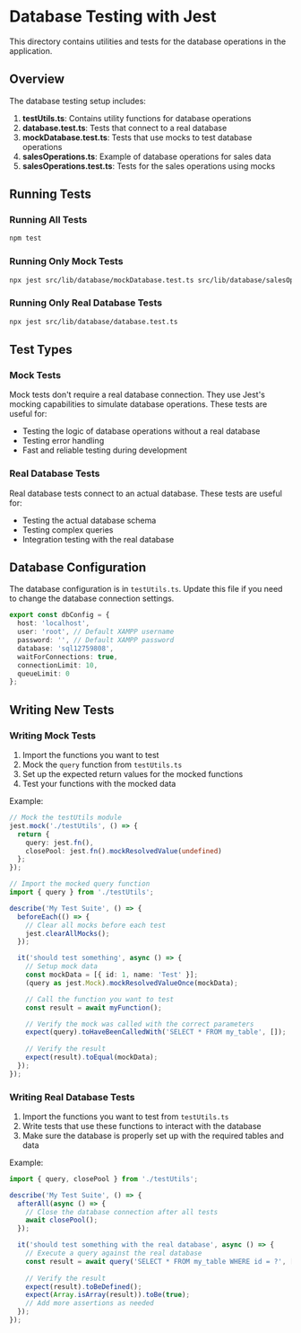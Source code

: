 # Database Testing with Jest

This directory contains utilities and tests for the database operations in the application.

## Overview

The database testing setup includes:

1. **testUtils.ts**: Contains utility functions for database operations
2. **database.test.ts**: Tests that connect to a real database
3. **mockDatabase.test.ts**: Tests that use mocks to test database operations
4. **salesOperations.ts**: Example of database operations for sales data
5. **salesOperations.test.ts**: Tests for the sales operations using mocks

## Running Tests

### Running All Tests

```bash
npm test
```

### Running Only Mock Tests

```bash
npx jest src/lib/database/mockDatabase.test.ts src/lib/database/salesOperations.test.ts
```

### Running Only Real Database Tests

```bash
npx jest src/lib/database/database.test.ts
```

## Test Types

### Mock Tests

Mock tests don't require a real database connection. They use Jest's mocking capabilities to simulate database operations. These tests are useful for:

- Testing the logic of database operations without a real database
- Testing error handling
- Fast and reliable testing during development

### Real Database Tests

Real database tests connect to an actual database. These tests are useful for:

- Testing the actual database schema
- Testing complex queries
- Integration testing with the real database

## Database Configuration

The database configuration is in `testUtils.ts`. Update this file if you need to change the database connection settings.

```typescript
export const dbConfig = {
  host: 'localhost',
  user: 'root', // Default XAMPP username
  password: '', // Default XAMPP password
  database: 'sql12759808',
  waitForConnections: true,
  connectionLimit: 10,
  queueLimit: 0
};
```

## Writing New Tests

### Writing Mock Tests

1. Import the functions you want to test
2. Mock the `query` function from `testUtils.ts`
3. Set up the expected return values for the mocked functions
4. Test your functions with the mocked data

Example:

```typescript
// Mock the testUtils module
jest.mock('./testUtils', () => {
  return {
    query: jest.fn(),
    closePool: jest.fn().mockResolvedValue(undefined)
  };
});

// Import the mocked query function
import { query } from './testUtils';

describe('My Test Suite', () => {
  beforeEach(() => {
    // Clear all mocks before each test
    jest.clearAllMocks();
  });

  it('should test something', async () => {
    // Setup mock data
    const mockData = [{ id: 1, name: 'Test' }];
    (query as jest.Mock).mockResolvedValueOnce(mockData);

    // Call the function you want to test
    const result = await myFunction();

    // Verify the mock was called with the correct parameters
    expect(query).toHaveBeenCalledWith('SELECT * FROM my_table', []);
    
    // Verify the result
    expect(result).toEqual(mockData);
  });
});
```

### Writing Real Database Tests

1. Import the functions you want to test from `testUtils.ts`
2. Write tests that use these functions to interact with the database
3. Make sure the database is properly set up with the required tables and data

Example:

```typescript
import { query, closePool } from './testUtils';

describe('My Test Suite', () => {
  afterAll(async () => {
    // Close the database connection after all tests
    await closePool();
  });

  it('should test something with the real database', async () => {
    // Execute a query against the real database
    const result = await query('SELECT * FROM my_table WHERE id = ?', [1]);
    
    // Verify the result
    expect(result).toBeDefined();
    expect(Array.isArray(result)).toBe(true);
    // Add more assertions as needed
  });
});
```
